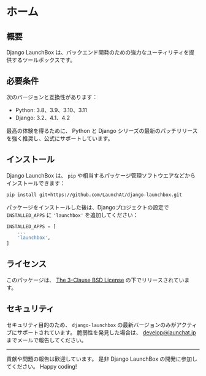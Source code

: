 # ホーム

## 概要

Django LaunchBox は、バックエンド開発のための強力なユーティリティを提供するツールボックスです。

## 必要条件

次のバージョンと互換性があります：

* Python: 3.8、3.9、3.10、3.11
* Django: 3.2、4.1、4.2

最高の体験を得るために、 Python と Django シリーズの最新のパッチリリースを強く推奨し、公式にサポートしています。

## インストール

Django LaunchBox は、 `pip` や相当するパッケージ管理ソフトウエアなどからインストールできます：

```sh
pip install git+https://github.com/LaunchAt/django-launchbox.git
```

パッケージをインストールした後は、Djangoプロジェクトの設定で `INSTALLED_APPS` に `'launchbox'` を追加してください：

```python
INSTALLED_APPS = [
    ...
    'launchbox',
]
```

## ライセンス

このパッケージは、 [The 3-Clause BSD License](https://github.com/LaunchAt/django-launchbox/blob/master/LICENSE) の下でリリースされています。

## セキュリティ

セキュリティ目的のため、 `django-launchbox` の最新バージョンのみがアクティブにサポートされています。
脆弱性を発見した場合は、 [develop@launchat.jp](mailto:develop@launchat.jp) までメールで報告してください。

---

貢献や問題の報告は歓迎しています。
是非 Django LaunchBox の開発に参加してください。
Happy coding!
